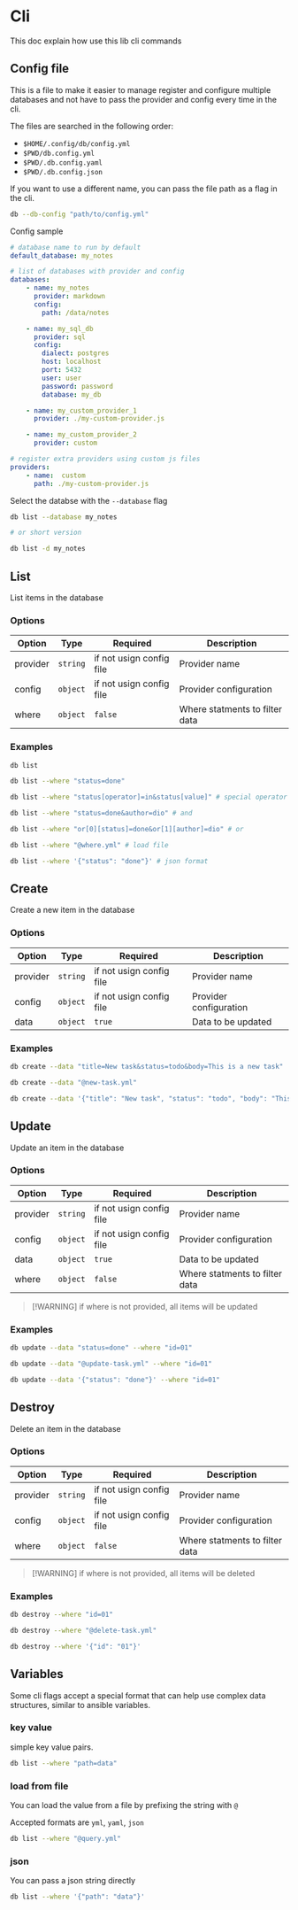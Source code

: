 # Cli 

This doc explain how use this lib cli commands

## Config file

This is a file to make it easier to manage register and configure multiple databases and not have to pass the provider and config every time in the cli.

The files are searched in the following order:

- `$HOME/.config/db/config.yml`
- `$PWD/db.config.yml`
- `$PWD/.db.config.yaml`
- `$PWD/.db.config.json`

If you want to use a different name, you can pass the file path as a flag in the cli.

```bash
db --db-config "path/to/config.yml"
```

Config sample

```yaml 
# database name to run by default
default_database: my_notes 

# list of databases with provider and config
databases: 
    - name: my_notes
      provider: markdown
      config:
        path: /data/notes

    - name: my_sql_db
      provider: sql
      config:
        dialect: postgres
        host: localhost
        port: 5432
        user: user
        password: password
        database: my_db

    - name: my_custom_provider_1
      provider: ./my-custom-provider.js

    - name: my_custom_provider_2 
      provider: custom

# register extra providers using custom js files
providers:
    - name:  custom
      path: ./my-custom-provider.js
```

Select the databse with the `--database` flag

```bash
db list --database my_notes

# or short version 

db list -d my_notes
```

## List

List items in the database

### Options

| Option | Type | Required | Description |
| --- | --- | --- | --- |
| provider | `string` | if not usign config file | Provider name |
| config | `object` | if not usign config file | Provider configuration |
| where | `object` | `false` | Where statments to filter data |

### Examples

```bash
db list
```

```bash
db list --where "status=done"
```

```bash
db list --where "status[operator]=in&status[value]" # special operator 
```

```bash
db list --where "status=done&author=dio" # and 
```

```bash
db list --where "or[0][status]=done&or[1][author]=dio" # or
```

```bash
db list --where "@where.yml" # load file
```

```bash
db list --where '{"status": "done"}' # json format
```

## Create

Create a new item in the database

### Options

| Option | Type | Required | Description |
| --- | --- | --- | --- |
| provider | `string` | if not usign config file | Provider name |
| config | `object` | if not usign config file | Provider configuration |
| data | `object` | `true` | Data to be updated |

### Examples

```bash
db create --data "title=New task&status=todo&body=This is a new task"
```

```bash
db create --data "@new-task.yml"
```

```bash
db create --data '{"title": "New task", "status": "todo", "body": "This is a new task"}'
```

## Update

Update an item in the database

### Options

| Option | Type | Required | Description |
| --- | --- | --- | --- |
| provider | `string` | if not usign config file | Provider name |
| config | `object` | if not usign config file | Provider configuration |
| data | `object` | `true` | Data to be updated |
| where | `object` | `false` | Where statments to filter data |

> [!WARNING] if where is not provided, all items will be updated

### Examples

```bash
db update --data "status=done" --where "id=01"
```

```bash
db update --data "@update-task.yml" --where "id=01"
```

```bash
db update --data '{"status": "done"}' --where "id=01"
```

## Destroy

Delete an item in the database

### Options

| Option | Type | Required | Description |
| --- | --- | --- | --- |
| provider | `string` | if not usign config file | Provider name |
| config | `object` | if not usign config file | Provider configuration |
| where | `object` | `false` | Where statments to filter data |

> [!WARNING] if where is not provided, all items will be deleted

### Examples

```bash
db destroy --where "id=01"
```

```bash
db destroy --where "@delete-task.yml"
```

```bash
db destroy --where '{"id": "01"}'
```

## Variables

Some cli flags accept a special format that can help use complex data structures, similar to ansible variables.

### key value

simple key value pairs.

```bash
db list --where "path=data" 
```

### load from file

You can load the value from a file by prefixing the string with `@`

Accepted formats are `yml`, `yaml`, `json`

```bash
db list --where "@query.yml" 
```

### json

You can pass a json string directly

```bash
db list --where '{"path": "data"}'
```
